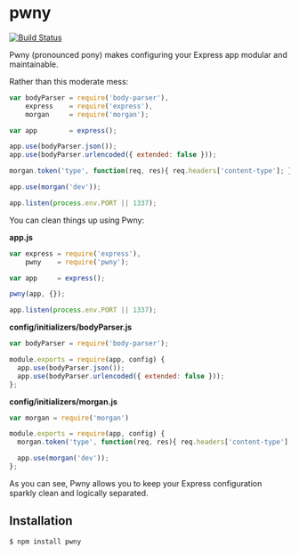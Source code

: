 # pwny

[![Build Status](https://travis-ci.org/anthonator/pwny.svg?branch=master)](https://travis-ci.org/anthonator/pwny)

Pwny (pronounced pony) makes configuring your Express app modular and maintainable.

Rather than this moderate mess:

```js
var bodyParser = require('body-parser'),
    express    = require('express'),
    morgan     = require('morgan');

var app        = express();

app.use(bodyParser.json());
app.use(bodyParser.urlencoded({ extended: false }));

morgan.token('type', function(req, res){ req.headers['content-type']; });

app.use(morgan('dev'));

app.listen(process.env.PORT || 1337);
```

You can clean things up using Pwny:

**app.js**

```js
var express = require('express'),
    pwny    = require('pwny');

var app     = express();

pwny(app, {});

app.listen(process.env.PORT || 1337);
```

**config/initializers/bodyParser.js**

```js
var bodyParser = require('body-parser');

module.exports = require(app, config) {
  app.use(bodyParser.json());
  app.use(bodyParser.urlencoded({ extended: false }));
};
```

**config/initializers/morgan.js**

```js
var morgan = require('morgan')

module.exports = require(app, config) {
  morgan.token('type', function(req, res){ req.headers['content-type']; });

  app.use(morgan('dev'));
};
```

As you can see, Pwny allows you to keep your Express configuration sparkly clean and logically separated.

## Installation

```bash
$ npm install pwny
```

